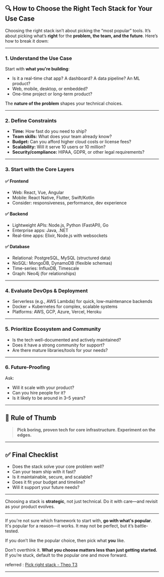 
## 🔍 How to Choose the Right Tech Stack for Your Use Case

Choosing the right stack isn’t about picking the “most popular” tools. It’s about picking what’s **right** for the **problem, the team, and the future**. Here’s how to break it down:

---

### 1. **Understand the Use Case**

Start with **what you're building**:
- Is it a real-time chat app? A dashboard? A data pipeline? An ML product?
- Web, mobile, desktop, or embedded?
- One-time project or long-term product?

The **nature of the problem** shapes your technical choices.

---
### 2. **Define Constraints**

- **Time:** How fast do you need to ship?
- **Team skills:** What does your team already know?
- **Budget:** Can you afford higher cloud costs or license fees?
- **Scalability:** Will it serve 10 users or 10 million?
- **Security/compliance:** HIPAA, GDPR, or other legal requirements?

---

### 3. **Start with the Core Layers**

#### ✅ **Frontend**

- Web: React, Vue, Angular
- Mobile: React Native, Flutter, Swift/Kotlin
- Consider: responsiveness, performance, dev experience

#### ✅ **Backend**

- Lightweight APIs: Node.js, Python (FastAPI), Go
- Enterprise apps: Java, .NET
- Real-time apps: Elixir, Node.js with websockets

#### ✅ **Database**

- Relational: PostgreSQL, MySQL (structured data)
- NoSQL: MongoDB, DynamoDB (flexible schemas)
- Time-series: InfluxDB, Timescale
- Graph: Neo4j (for relationships)

---

### 4. **Evaluate DevOps & Deployment**

- Serverless (e.g., AWS Lambda) for quick, low-maintenance backends    
- Docker + Kubernetes for complex, scalable systems
- Platforms: AWS, GCP, Azure, Vercel, Heroku

---

### 5. **Prioritize Ecosystem and Community**

- Is the tech well-documented and actively maintained?    
- Does it have a strong community for support?
- Are there mature libraries/tools for your needs?

---

### 6. **Future-Proofing**

Ask:

- Will it scale with your product?    
- Can you hire people for it?
- Is it likely to be around in 3–5 years?

---

## 🎯 Rule of Thumb

> **Pick boring, proven tech for core infrastructure. Experiment on the edges.**

---

## ✅ Final Checklist

-  Does the stack solve your core problem well?    
-  Can your team ship with it fast?
-  Is it maintainable, secure, and scalable?
-  Does it fit your budget and timeline?
-  Will it support your future needs?

---

Choosing a stack is **strategic**, not just technical. Do it with care—and revisit as your product evolves.




---

If you're not sure which framework to start with, **go with what's popular**. It's popular for a reason—it works. It may not be perfect, but it’s battle-tested.

If you don’t like the popular choice, then pick what **you** like.

Don’t overthink it. **What you choose matters less than just getting started.** If you’re stuck, default to the popular one and move forward.

referred : [Pick right stack - Theo T3](https://youtube.com/shorts/hkFCBCoJiAU)

---
